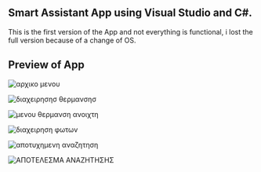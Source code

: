 ## Smart Assistant App using Visual Studio and C#.

This is the first version of the App and not everything is functional, i lost the full 
version because of a change of OS.

## Preview of App

![αρχικο μενου](https://github.com/giorgos-nikits/SmartAssistant/assets/60752127/2e0bfa7b-ec86-4d73-99f6-1accf2d2e7f2)

![διαχειρησησ θερμανσησ](https://github.com/giorgos-nikits/SmartAssistant/assets/60752127/cc13ea79-74ea-48c0-b57f-34019377b4ef)

![μενου θερμανση ανοιχτη](https://github.com/giorgos-nikits/SmartAssistant/assets/60752127/528c64a5-be22-45f9-a549-edc16f565cd1)

![διαχειρηση φωτων](https://github.com/giorgos-nikits/SmartAssistant/assets/60752127/2d3e740d-d3d5-4a4d-a1a6-4595552d4124)

![αποτυχημενη αναζητηση](https://github.com/giorgos-nikits/SmartAssistant/assets/60752127/49ab0376-f83b-411a-b516-32e4fb8dd52c)

![ΑΠΟΤΕΛΕΣΜΑ ΑΝΑΖΗΤΗΣΗΣ](https://github.com/giorgos-nikits/SmartAssistant/assets/60752127/ef90eb4c-b7e3-4421-8706-fa3009bd991b)
